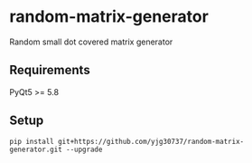 # random-matrix-generator
Random small dot covered matrix generator

## Requirements
PyQt5 >= 5.8

## Setup
```
pip install git+https://github.com/yjg30737/random-matrix-generator.git --upgrade
```


